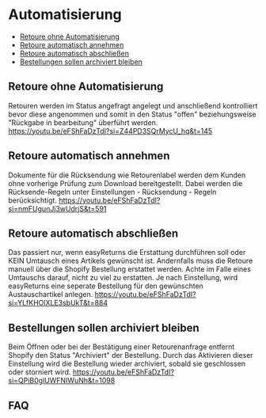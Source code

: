 # Automatisierung

-   [Retoure ohne Automatisierung](#manual)
-   [Retoure automatisch annehmen](#auto-accept)
-   [Retoure automatisch abschließen](#auto-close)
-   [Bestellungen sollen archiviert bleiben](#archived-orders)

<a name="manual"></a>

## Retoure ohne Automatisierung

Retouren werden im Status angefragt angelegt und anschließend kontrolliert bevor diese angenommen und somit in den Status "offen" beziehungsweise "Rückgabe in bearbeitung" überführt werden. <a class="video">https://youtu.be/eFShFaDzTdI?si=Z44PD3SQrMycU_hq&t=145</a>

<a name="auto-accept"></a>

## Retoure automatisch annehmen

Dokumente für die Rücksendung wie Retourenlabel werden dem Kunden ohne vorherige Prüfung zum Download bereitgestellt. Dabei werden die Rücksende-Regeln unter Einstellungen - Rücksendung - Regeln berücksichtigt. <a class="video">https://youtu.be/eFShFaDzTdI?si=nmFUgunJj3wUdrjS&t=591</a>

<a name="auto-close"></a>

## Retoure automatisch abschließen

Das passiert nur, wenn easyReturns die Erstattung durchführen soll oder KEIN Umtausch eines Artikels gewünscht ist. Andernfalls muss die Retoure manuell über die Shopify Bestellung erstattet werden. Achte im Falle eines Umtauschs darauf, nicht zu viel zu erstatten. Je nach Einstellung, wird easyReturns eine seperate Bestellung für den gewünschten Austauschartikel anlegen. <a class="video">https://youtu.be/eFShFaDzTdI?si=YLfKHOlXLE3sbUkT&t=884</a>

<a name="archived-orders"></a>

## Bestellungen sollen archiviert bleiben

Beim Öffnen oder bei der Bestätigung einer Retourenanfrage entfernt Shopify den Status "Archiviert" der Bestellung. Durch das Aktivieren dieser Einstellung wird die Bestellung wieder archiviert, sobald sie geschlossen oder storniert wird. <a class="video">https://youtu.be/eFShFaDzTdI?si=QPiB0glUWFNIWuNh&t=1098</a>

<a name="faq"></a>

## FAQ

<div class="faq-list">
<dl class="space-y-8">
<div>
<dt><h4></h4></dt>
<dd>
</dd>
</div>
</dl>

</div>
